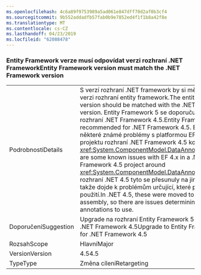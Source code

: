 ```yaml
---
ms.openlocfilehash: 4c6a89f9753989a5ad061e847dff70d2af0b3cf4
ms.sourcegitcommit: 9b552addadfb57fab0b9e7852ed4f1f1b8a42f8e
ms.translationtype: MT
ms.contentlocale: cs-CZ
ms.lasthandoff: 04/23/2019
ms.locfileid: "62088478"
---
```

### <a name="entity-framework-version-must-match-the-net-framework-version"></a><span data-ttu-id="687a6-101">Entity Framework verze musí odpovídat verzi rozhraní .NET Framework</span><span class="sxs-lookup"><span data-stu-id="687a6-101">Entity Framework version must match the .NET Framework version</span></span>

|   |   |
|---|---|
|<span data-ttu-id="687a6-102">Podrobnosti</span><span class="sxs-lookup"><span data-stu-id="687a6-102">Details</span></span>|<span data-ttu-id="687a6-103">S verzí rozhraní .NET framework by si měly odpovídat verzi rozhraní entity framework.</span><span class="sxs-lookup"><span data-stu-id="687a6-103">The entity framework version should be matched with the .NET framework version.</span></span> <span data-ttu-id="687a6-104">Entity Framework 5 se doporučuje pro rozhraní .NET Framework 4.5.</span><span class="sxs-lookup"><span data-stu-id="687a6-104">Entity Framework 5 is recommended for .NET Framework 4.5.</span></span> <span data-ttu-id="687a6-105">Existují některé známé problémy s platformou EF s 4.x v projektu rozhraní .NET Framework 4.5 kolem <xref:System.ComponentModel.DataAnnotations>.</span><span class="sxs-lookup"><span data-stu-id="687a6-105">There are some known issues with EF 4.x in a .NET Framework 4.5 project around <xref:System.ComponentModel.DataAnnotations>.</span></span> <span data-ttu-id="687a6-106">V rozhraní .NET 4.5 tyto se přesunuly na jiné sestavení, takže dojde k problémům určující, které poznámky k použití.</span><span class="sxs-lookup"><span data-stu-id="687a6-106">In .NET 4.5, these were moved to a different assembly, so there are issues determining which annotations to use.</span></span>|
|<span data-ttu-id="687a6-107">Doporučení</span><span class="sxs-lookup"><span data-stu-id="687a6-107">Suggestion</span></span>|<span data-ttu-id="687a6-108">Upgrade na rozhraní Entity Framework 5 pro rozhraní .NET Framework 4.5</span><span class="sxs-lookup"><span data-stu-id="687a6-108">Upgrade to Entity Framework 5 for .NET Framework 4.5</span></span>|
|<span data-ttu-id="687a6-109">Rozsah</span><span class="sxs-lookup"><span data-stu-id="687a6-109">Scope</span></span>|<span data-ttu-id="687a6-110">Hlavní</span><span class="sxs-lookup"><span data-stu-id="687a6-110">Major</span></span>|
|<span data-ttu-id="687a6-111">Version</span><span class="sxs-lookup"><span data-stu-id="687a6-111">Version</span></span>|<span data-ttu-id="687a6-112">4.5</span><span class="sxs-lookup"><span data-stu-id="687a6-112">4.5</span></span>|
|<span data-ttu-id="687a6-113">Type</span><span class="sxs-lookup"><span data-stu-id="687a6-113">Type</span></span>|<span data-ttu-id="687a6-114">Změna cílení</span><span class="sxs-lookup"><span data-stu-id="687a6-114">Retargeting</span></span>|
